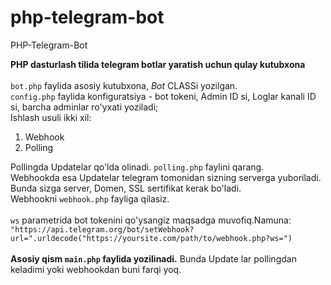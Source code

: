 # php-telegram-bot
<p>PHP-Telegram-Bot</p>
<b>PHP dasturlash tilida telegram botlar yaratish uchun qulay kutubxona</b><br><br>
<code>bot.php</code> faylida asosiy kutubxona, <em>Bot</em> CLASSi yozilgan.<br>
<code>config.php</code> faylida konfiguratsiya - bot tokeni, Admin ID si, Loglar kanali ID si, barcha adminlar ro'yxati yoziladi;<br>
Ishlash usuli ikki xil:<ol>
<li>Webhook</li>
<li>Polling</li>
</ol>
Pollingda Updatelar qo'lda olinadi. <code>polling.php</code> faylini qarang.<br>
Webhookda esa Updatelar telegram tomonidan sizning serverga yuboriladi. Bunda sizga server, Domen, SSL sertifikat kerak bo'ladi.<br>
Webhookni <code>webhook.php</code> fayliga qilasiz.<br><br><code>ws</code> parametrida bot tokenini qo'ysangiz maqsadga muvofiq.Namuna:<br>
<code>"https://api.telegram.org/bot<TOKEN>/setWebhook?url=".urldecode("https://yoursite.com/path/to/webhook.php?ws=<TOKEN>")</code><br><br>
<b>Asosiy qism <code>main.php</code> faylida yozilinadi.</b> Bunda Update lar pollingdan keladimi yoki webhookdan buni farqi yoq.


